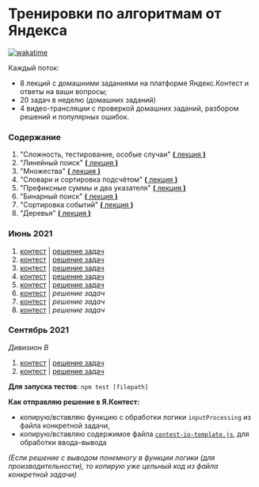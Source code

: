 # Тренировки по алгоритмам от Яндекса

[![wakatime](https://wakatime.com/badge/github/feeedback/yandex-algorithm-training.svg)](https://wakatime.com/badge/github/feeedback/yandex-algorithm-training)

Каждый поток:

- 8 лекций с домашними заданиями на платформе Яндекс.Контест и ответы на ваши вопросы;
- 20 задач в неделю (домашних заданий)
- 4 видео-трансляции с проверкой домашних заданий, разбором решений и популярных ошибок.

### Содержание

1. "Сложность, тестирование, особые случаи" [**(** лекция **)**](https://www.youtube.com/watch?v=QLhqYNsPIVo)
2. "Линейный поиск" [**(** лекция **)**](https://www.youtube.com/watch?v=SKwB41FrGgU)
3. "Множества" [**(** лекция **)**](https://www.youtube.com/watch?v=PUpmV2ieIHA)
4. "Словари и сортировка подсчётом" [**(** лекция **)**](https://www.youtube.com/watch?v=Nb5mW1yWVSs)
5. "Префиксные суммы и два указателя" [**(** лекция **)**](https://www.youtube.com/watch?v=de28y8Dcvkg)
6. "Бинарный поиск" [**(** лекция **)**](https://www.youtube.com/watch?v=YENpZexHfuk)
7. "Сортировка событий" [**(** лекция **)**](https://www.youtube.com/watch?v=hGixDBO-p6Q)
8. "Деревья" [**(** лекция **)**](https://www.youtube.com/watch?v=lEJzqHgyels)

### Июнь 2021

1. [контест](https://contest.yandex.ru/contest/27393) | [решение задач](june_2021/lesson_1/)
2. [контест](https://contest.yandex.ru/contest/27472) | [решение задач](june_2021/lesson_2/)
3. [контест](https://contest.yandex.ru/contest/27663) | [решение задач](june_2021/lesson_3/)
4. [контест](https://contest.yandex.ru/contest/27665) | [решение задач](june_2021/lesson_4/)
5. [контест](https://contest.yandex.ru/contest/27794) | [решение задач](june_2021/lesson_5/)
6. [контест](https://contest.yandex.ru/contest/27844) | _решение задач_
7. [контест](https://contest.yandex.ru/contest/27883) | _решение задач_
8. [контест](https://contest.yandex.ru/contest/28069) | _решение задач_

### Сентябрь 2021

_Дивизион B_

1. [контест](https://contest.yandex.ru/contest/28730/) | [решение задач](september_2021/lesson_1/)
2. [контест](https://contest.yandex.ru/contest/28738/) | [решение задач](september_2021/lesson_2/)

**Для запуска тестов**: `npm test [filepath]`

**Как отправляю решение в Я.Контест:**

- копирую/вставляю функцию с обработки логики `inputProcessing` из файла конкретной задачи,
- копирую/вставляю содержимое файла [`contest-io-template.js`](https://github.com/feeedback/yandex-interview-contest/tree/main/contest-io-template.js), для обработки ввода-вывода

_(Если решение с выводом понемногу в функции логики (для производительности), то копирую уже цельный код из файла конкретной задачи)_
